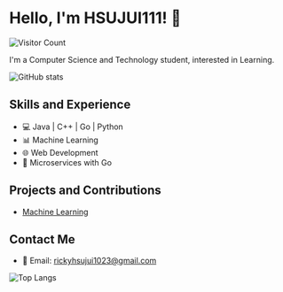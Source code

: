 # Hello, I'm HSUJUI111! 👋

![Visitor Count](https://profile-counter.glitch.me/HSUJUI111/count.svg)


I'm a Computer Science and Technology student, interested in  Learning.

![GitHub stats](https://github-readme-stats.vercel.app/api?username=AdvancedX&show_icons=true&theme=blue-green)

## Skills and Experience
* 💻 Java | C++ | Go | Python
* 📊 Machine Learning
* 🌐 Web Development
* 🚀 Microservices with Go

## Projects and Contributions
* [Machine Learning](https://github.com/HSUJUI111/MachineLearning)

## Contact Me
* 📧 Email: rickyhsujui1023@gmail.com

![Top Langs](https://github-readme-stats.vercel.app/api/top-langs/?username=HSUJUI111&layout=compact&theme=blue-green)
